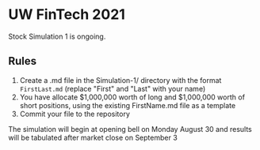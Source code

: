 # UW FinTech 2021

Stock Simulation 1 is ongoing.

## Rules

1. Create a .md file in the Simulation-1/ directory with the format `FirstLast.md` (replace "First" and "Last" with your name)
2. You have allocate $1,000,000 worth of long and $1,000,000 worth of short positions, using the existing FirstName.md file as a template
3. Commit your file to the repository

The simulation will begin at opening bell on Monday August 30 and results will be tabulated after market close on September 3

